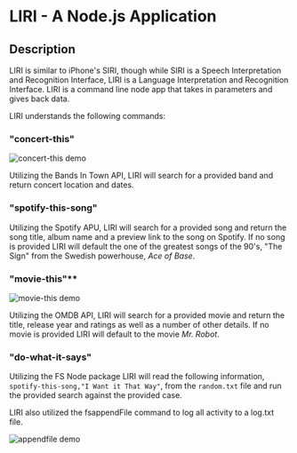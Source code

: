 # LIRI - A Node.js Application

## Description

LIRI is similar to iPhone's SIRI, though while SIRI is a Speech Interpretation and Recognition Interface, LIRI is a Language Interpretation and Recognition Interface. LIRI is a command line node app that takes in parameters and gives back data.

LIRI understands the following commands:

### "concert-this"
![concert-this demo](http://i68.tinypic.com/vzvjlz.gif)

Utilizing the Bands In Town API, LIRI will search for a provided band and return concert location and dates.


### "spotify-this-song"

Utilizing the Spotify APU, LIRI will search for a provided song and return the song title, album name and a preview link to the song on Spotify.  If no song is provided LIRI will default the one of the greatest songs of the 90's, "The Sign" from the Swedish powerhouse, *Ace of Base*. 


### "movie-this"**

![movie-this demo](http://i63.tinypic.com/znlxrn.gif)

Utilizing the OMDB API, LIRI will search for a provided movie and return the title, release year and ratings as well as a number of other details.  If no movie is provided LIRI will default to the movie *Mr. Robot*.


### "do-what-it-says"

Utilizing the FS Node package LIRI will read the following information, `spotify-this-song,"I Want it That Way"`, from the `random.txt` file and run the provided search against the provided case.


LIRI also utilized the fsappendFile command to log all activity to a log.txt file.

![appendfile demo]()
